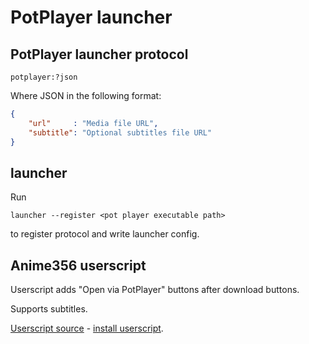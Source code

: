 # PotPlayer launcher

## PotPlayer launcher protocol

```url
potplayer:?json
```

Where JSON in the following format:
```json
{
    "url"     : "Media file URL",
    "subtitle": "Optional subtitles file URL"
}
```

## launcher

Run
```shell
launcher --register <pot player executable path>
```
to register protocol and write launcher config.

## Anime356 userscript

Userscript adds "Open via PotPlayer" buttons after download buttons.

Supports subtitles.

[Userscript source](userscripts/anime365.user.js) - [install userscript](https://raw.githubusercontent.com/Zekfad/potplayer_launcher/master/userscripts/anime365.user.js).
